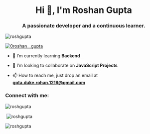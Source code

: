 <h1 align="center">Hi 👋, I'm Roshan Gupta</h1>
<h3 align="center">A passionate developer and a continuous learner.</h3>

<p align="left"> <img src="https://komarev.com/ghpvc/?username=roshgupta&label=Profile%20views&color=0e75b6&style=flat" alt="roshgupta" /> </p>


<p align="left"> <a href="https://twitter.com/0roshan__gupta" target="blank"><img src="https://img.shields.io/twitter/follow/0roshan__gupta?logo=twitter&style=for-the-badge" alt="0roshan__gupta" /></a> </p>

- 🌱 I’m currently learning **Backend**

- 👯 I’m looking to collaborate on **JavaScript Projects**

- 📫 How to reach me, just drop an email at **gpta.duke.rohan.1219@gmail.com**

<h3 align="left">Connect with me:</h3>


<p><img align="center" src="https://github-readme-stats.vercel.app/api/top-langs?username=roshgupta&show_icons=true&locale=en&layout=compact" alt="roshgupta" /></p>

<p>&nbsp;<img align="center" src="https://github-readme-stats.vercel.app/api?username=roshgupta&show_icons=true&locale=en" alt="roshgupta" /></p>

<p><img align="center" src="https://github-readme-streak-stats.herokuapp.com/?user=roshgupta&" alt="roshgupta" /></p>

